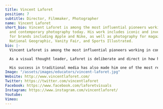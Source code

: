 ```yaml
---
title: Vincent Laforet
position: 7
subtitle: Director, Filmmaker, Photographer
name: Vincent Laforet
short_bio: Vincent Laforet is among the most influential pioneers working in film
  and contemporary photography today. His work includes iconic and inventive commercials
  for brands including Apple and Nike, as well as photography for magazines such as
  National Geographic, Vanity Fair, and Sports Illustrated.
bio: |-
  Vincent Laforet is among the most influential pioneers working in contemporary photography and film today. His unique commercials for such well-known brands as Apple, Nike, General Electric, CNN, and Canon, and his groundbreaking photography for magazines such as National Geographic, Vanity Fair, and Sports Illustrated, to name just a few, cover a broad spectrum of subjects and narratives. Yet a common thread runs through his work: It always features cutting-edge technologies that make the photographs and films inventive, iconic and unforgettable.

  As a visual thought leader, Laforet is deliberate and direct in how he talks about his work and teaches his craft, whether speaking to millions on national news networks, like CBS Sunday Morning, or working one-on-one with directors and photographers in film or photo workshops. He's also a popular speaker at media, photo and film conventions, and is a highly sought-after advisor to start-up Silicon Valley companies.

  His success in traditional media has also made him one of the most recognizable photographers in the world of social media: More than 40 million people online have seen and shared his mesmerizing, high-altitude, nocturnal, aerial photos of cities around the world, which have been collected and published in his photography book, Air.
Image: "/assets/images/educators/vincent-laforet.jpg"
Website: http://www.vincentlaforet.com/
Twitter: https://twitter.com/vincentlaforet
Facebook: https://www.facebook.com/laforetvisuals
Instagram: https://www.instagram.com/vincentlaforet/
Youtube: 
Vimeo: 
---
```


